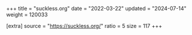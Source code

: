 +++
title = "suckless.org"
date = "2022-03-22"
updated = "2024-07-14"
weight = 120033

[extra]
source = "https://suckless.org/"
ratio = 5
size = 117
+++
